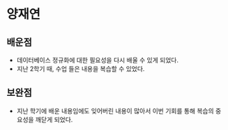 # 양재연 

## 배운점

- 데이터베이스 정규화에 대한 필요성을 다시 배울 수 있게 되었다.
- 지난 2학기 때, 수업 들은 내용을 복습할 수 있었다.

## 보완점
- 지난 학기에 배운 내용임에도 잊어버린 내용이 많아서 이번 기회를 통해 복습의 중요성을 깨닫게 되었다.
